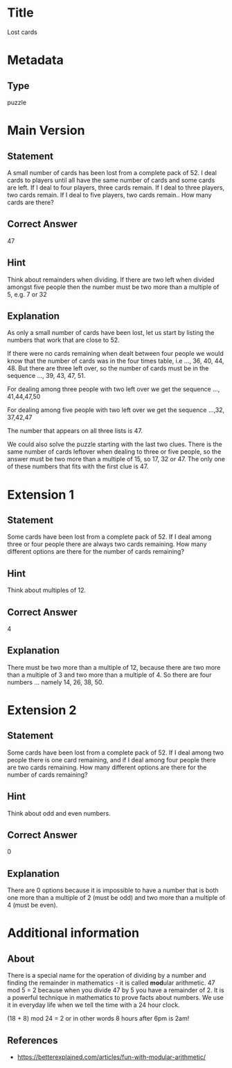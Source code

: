 # Title

Lost cards

# Metadata

## Type

puzzle

# Main Version

## Statement

A small number of cards has been lost from a complete pack of 52. I deal cards to players until all have the same number of cards and some cards are left. If I deal to four players, three cards remain. If I deal to three players, two cards remain. If I deal to five players, two cards remain.. How many cards are there?

## Correct Answer

47

## Hint

Think about remainders when dividing. If there are two left when divided amongst five people then the number must be two more than a multiple of 5, e.g. 7 or 32

## Explanation

As only a small number of cards have been lost, let us start by listing the numbers that work that are close to 52.

If there were no cards remaining when dealt between four people we would know that the number of cards was in the four times table, i.e …, 36, 40, 44, 48. But there are three left over, so the number of cards must be in the sequence …, 39, 43, 47, 51.

For dealing among three people with two left over we get the sequence …, 41,44,47,50

For dealing among five people with two left over we get the sequence …,32, 37,42,47

The number that appears on all three lists is 47.

We could also solve the puzzle starting with the last two clues. There is the same number of cards leftover when dealing to three or five people, so the answer must be two more than a multiple of 15, so 17, 32 or 47. The only one of these numbers that fits with the first clue is 47.

# Extension 1

## Statement

Some cards have been lost from a complete pack of 52. If I deal among three or four people there are always two cards remaining. How many different options are there for the number of cards remaining?

## Hint

Think about multiples of 12.

## Correct Answer

4

## Explanation

There must be two more than a multiple of 12, because there are two more than a multiple of 3 and two more than a multiple of 4. So there are four numbers … namely 14, 26, 38, 50.

# Extension 2 

## Statement

Some cards have been lost from a complete pack of 52. If I deal among two people there is one card remaining, and if I deal among four people there are two cards remaining. How many different options are there for the number of cards remaining?

## Hint

Think about odd and even numbers.

## Correct Answer

0

## Explanation

There are 0 options because it is impossible to have a number that is both one more than a multiple of 2 (must be odd) and two more than a multiple of 4 (must be even).

# Additional information

## About

There is a special name for the operation of dividing by a number and finding the remainder in mathematics - it is called **mod**ular arithmetic. 47 mod 5 = 2 because when you divide 47 by 5 you have a remainder of 2. It is a powerful technique in mathematics to prove facts about numbers. We use it in everyday life when we tell the time with a 24 hour clock. 

(18 + 8) mod 24 = 2 or in other words 8 hours after 6pm is 2am! 

## References

* https://betterexplained.com/articles/fun-with-modular-arithmetic/

